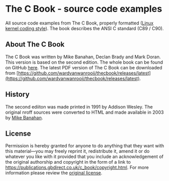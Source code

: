 # The C Book - source code examples
All source code examples from The C Book, properly formatted ([Linux kernel coding style](https://www.kernel.org/doc/html/latest/process/coding-style.html)). The book describes the ANSI C standard (C89 / C90).

## About The C Book
The C Book was written by Mike Banahan, Declan Brady and Mark Doran. This version is based on the second edition. The whole book can be found on GitHub [here](https://github.com/wardvanwanrooij/thecbook). The latest PDF version of The C Book can be downloaded from [https://github.com/wardvanwanrooij/thecbook/releases/latest](https://github.com/wardvanwanrooij/thecbook/releases/latest).

## History
The second ediiton was made printed in 1991 by Addison Wesley. The original nroff sources were converted to HTML and made available in 2003 by [Mike Banahan](https://publications.gbdirect.co.uk/c_book/copyright.html).

## License
Permission is hereby granted for anyone to do anything that they want with this material—you may freely reprint it, redistribute it, amend it or do whatever you like with it provided that you include an acknowledgement of the original authorship and copyright in the form of a link to https://publications.gbdirect.co.uk/c_book/copyright.html.
For more information please review the [original license](./LICENSE).
